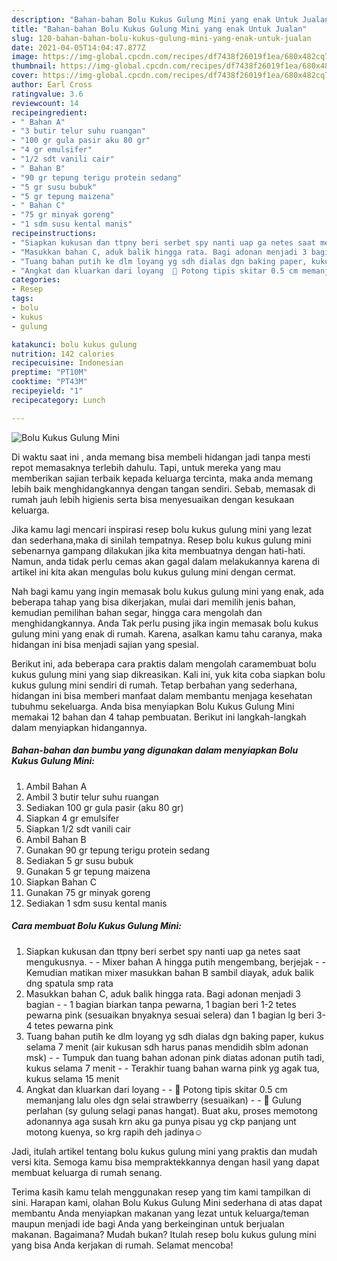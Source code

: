 ```yaml
---
description: "Bahan-bahan Bolu Kukus Gulung Mini yang enak Untuk Jualan"
title: "Bahan-bahan Bolu Kukus Gulung Mini yang enak Untuk Jualan"
slug: 120-bahan-bahan-bolu-kukus-gulung-mini-yang-enak-untuk-jualan
date: 2021-04-05T14:04:47.877Z
image: https://img-global.cpcdn.com/recipes/df7438f26019f1ea/680x482cq70/bolu-kukus-gulung-mini-foto-resep-utama.jpg
thumbnail: https://img-global.cpcdn.com/recipes/df7438f26019f1ea/680x482cq70/bolu-kukus-gulung-mini-foto-resep-utama.jpg
cover: https://img-global.cpcdn.com/recipes/df7438f26019f1ea/680x482cq70/bolu-kukus-gulung-mini-foto-resep-utama.jpg
author: Earl Cross
ratingvalue: 3.6
reviewcount: 14
recipeingredient:
- " Bahan A"
- "3 butir telur suhu ruangan"
- "100 gr gula pasir aku 80 gr"
- "4 gr emulsifer"
- "1/2 sdt vanili cair"
- " Bahan B"
- "90 gr tepung terigu protein sedang"
- "5 gr susu bubuk"
- "5 gr tepung maizena"
- " Bahan C"
- "75 gr minyak goreng"
- "1 sdm susu kental manis"
recipeinstructions:
- "Siapkan kukusan dan ttpny beri serbet spy nanti uap ga netes saat mengukusnya.  Mixer bahan A hingga putih mengembang, berjejak  Kemudian matikan mixer masukkan bahan B sambil diayak, aduk balik dng spatula smp rata"
- "Masukkan bahan C, aduk balik hingga rata. Bagi adonan menjadi 3 bagian  1 bagian biarkan tanpa pewarna, 1 bagian beri 1-2 tetes pewarna pink (sesuaikan bnyaknya sesuai selera) dan 1 bagian lg beri 3-4 tetes pewarna pink"
- "Tuang bahan putih ke dlm loyang yg sdh dialas dgn baking paper, kukus selama 7 menit (air kukusan sdh harus panas mendidih sblm adonan msk)  Tumpuk dan tuang bahan adonan pink diatas adonan putih tadi, kukus selama 7 menit  Terakhir tuang bahan warna pink yg agak tua, kukus selama 15 menit"
- "Angkat dan kluarkan dari loyang  🌼 Potong tipis skitar 0.5 cm memanjang lalu oles dgn selai strawberry (sesuaikan)  🌼 Gulung perlahan (sy gulung selagi panas hangat). Buat aku, proses memotong adonannya aga susah krn aku ga punya pisau yg ckp panjang unt motong kuenya, so krg rapih deh jadinya☺️"
categories:
- Resep
tags:
- bolu
- kukus
- gulung

katakunci: bolu kukus gulung 
nutrition: 142 calories
recipecuisine: Indonesian
preptime: "PT10M"
cooktime: "PT43M"
recipeyield: "1"
recipecategory: Lunch

---
```



![Bolu Kukus Gulung Mini](https://img-global.cpcdn.com/recipes/df7438f26019f1ea/680x482cq70/bolu-kukus-gulung-mini-foto-resep-utama.jpg)

Di waktu  saat ini , anda memang bisa membeli hidangan jadi tanpa mesti repot memasaknya terlebih dahulu. Tapi, untuk mereka yang mau memberikan sajian terbaik kepada keluarga tercinta, maka anda memang lebih baik menghidangkannya dengan tangan sendiri. Sebab, memasak di rumah jauh lebih higienis serta bisa menyesuaikan dengan kesukaan keluarga.

Jika kamu lagi mencari inspirasi resep bolu kukus gulung mini yang lezat dan sederhana,maka di sinilah tempatnya. Resep bolu kukus gulung mini  sebenarnya gampang dilakukan jika kita membuatnya dengan hati-hati. Namun, anda tidak perlu cemas akan gagal dalam melakukannya 
karena di artikel ini kita akan mengulas bolu kukus gulung mini dengan cermat.  



Nah bagi kamu yang ingin memasak bolu kukus gulung mini yang enak, ada beberapa tahap yang bisa dikerjakan, mulai dari memilih jenis bahan, kemudian pemilihan bahan segar, hingga cara mengolah dan menghidangkannya. Anda Tak perlu pusing jika ingin memasak bolu kukus gulung mini yang enak di rumah. Karena, asalkan kamu  tahu caranya, maka hidangan ini bisa menjadi sajian yang spesial.

Berikut ini, ada beberapa cara praktis  dalam mengolah caramembuat bolu kukus gulung mini yang siap dikreasikan. Kali ini, yuk kita coba siapkan bolu kukus gulung mini sendiri di rumah. Tetap berbahan yang sederhana, hidangan ini bisa memberi manfaat dalam membantu menjaga kesehatan tubuhmu sekeluarga. Anda bisa menyiapkan Bolu Kukus Gulung Mini memakai 12 bahan dan 4 tahap pembuatan. Berikut ini langkah-langkah dalam menyiapkan hidangannya.

<!--inarticleads1-->

##### Bahan-bahan dan bumbu yang digunakan dalam menyiapkan Bolu Kukus Gulung Mini:

1. Ambil  Bahan A
1. Ambil 3 butir telur suhu ruangan
1. Sediakan 100 gr gula pasir (aku 80 gr)
1. Siapkan 4 gr emulsifer
1. Siapkan 1/2 sdt vanili cair
1. Ambil  Bahan B
1. Gunakan 90 gr tepung terigu protein sedang
1. Sediakan 5 gr susu bubuk
1. Gunakan 5 gr tepung maizena
1. Siapkan  Bahan C
1. Gunakan 75 gr minyak goreng
1. Sediakan 1 sdm susu kental manis




<!--inarticleads2-->

##### Cara membuat Bolu Kukus Gulung Mini:

1. Siapkan kukusan dan ttpny beri serbet spy nanti uap ga netes saat mengukusnya. -  - Mixer bahan A hingga putih mengembang, berjejak -  - Kemudian matikan mixer masukkan bahan B sambil diayak, aduk balik dng spatula smp rata
1. Masukkan bahan C, aduk balik hingga rata. Bagi adonan menjadi 3 bagian -  - 1 bagian biarkan tanpa pewarna, 1 bagian beri 1-2 tetes pewarna pink (sesuaikan bnyaknya sesuai selera) dan 1 bagian lg beri 3-4 tetes pewarna pink
1. Tuang bahan putih ke dlm loyang yg sdh dialas dgn baking paper, kukus selama 7 menit (air kukusan sdh harus panas mendidih sblm adonan msk) -  - Tumpuk dan tuang bahan adonan pink diatas adonan putih tadi, kukus selama 7 menit -  - Terakhir tuang bahan warna pink yg agak tua, kukus selama 15 menit
1. Angkat dan kluarkan dari loyang -  - 🌼 Potong tipis skitar 0.5 cm memanjang lalu oles dgn selai strawberry (sesuaikan) -  - 🌼 Gulung perlahan (sy gulung selagi panas hangat). Buat aku, proses memotong adonannya aga susah krn aku ga punya pisau yg ckp panjang unt motong kuenya, so krg rapih deh jadinya☺️




Jadi, itulah artikel tentang  bolu kukus gulung mini  yang praktis dan mudah versi kita. Semoga kamu bisa mempraktekkannya dengan hasil yang dapat membuat keluarga di rumah senang. 

Terima kasih kamu telah menggunakan resep yang tim kami tampilkan di sini. Harapan kami, olahan  Bolu Kukus Gulung Mini sederhana di atas dapat membantu Anda menyiapkan makanan yang lezat untuk keluarga/teman maupun menjadi ide bagi Anda yang berkeinginan untuk berjualan makanan. Bagaimana? Mudah bukan? Itulah resep bolu kukus gulung mini yang bisa Anda kerjakan di rumah. Selamat mencoba!

